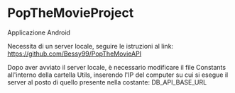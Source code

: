 # PopTheMovieProject
Applicazione Android

Necessita di un server locale, seguire le istruzioni al link: https://github.com/Bessy99/PopTheMovieAPI

Dopo aver avviato il server locale, è necessario modificare il file Constants all'interno della cartella Utils, 
inserendo l'IP del computer su cui si esegue il server al posto di quello presente nella costante: DB_API_BASE_URL

